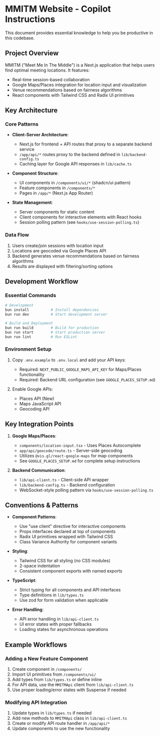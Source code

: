 # MMITM Website - Copilot Instructions

This document provides essential knowledge to help you be productive in this codebase.

## Project Overview

MMITM ("Meet Me In The Middle") is a Next.js application that helps users find optimal meeting locations. It features:

- Real-time session-based collaboration
- Google Maps/Places integration for location input and visualization
- Venue recommendations based on fairness algorithms
- React components with Tailwind CSS and Radix UI primitives

## Key Architecture

### Core Patterns

- **Client-Server Architecture**:

  - Next.js for frontend + API routes that proxy to a separate backend service
  - `/app/api/*` routes proxy to the backend defined in `lib/backend-config.ts`
  - Caching layer for Google API responses in `lib/cache.ts`

- **Component Structure**:

  - UI components in `/components/ui/*` (shadcn/ui pattern)
  - Feature components in `/components/*`
  - Pages in `/app/*` (Next.js App Router)

- **State Management**:
  - Server components for static content
  - Client components for interactive elements with React hooks
  - Session polling pattern (see `hooks/use-session-polling.ts`)

### Data Flow

1. Users create/join sessions with location input
2. Locations are geocoded via Google Places API
3. Backend generates venue recommendations based on fairness algorithms
4. Results are displayed with filtering/sorting options

## Development Workflow

### Essential Commands

```bash
# Development
bun install          # Install dependencies
bun run dev          # Start development server

# Build and Deployment
bun run build        # Build for production
bun run start        # Start production server
bun run lint         # Run ESLint
```

### Environment Setup

1. Copy `.env.example` to `.env.local` and add your API keys:

   - Required: `NEXT_PUBLIC_GOOGLE_MAPS_API_KEY` for Maps/Places functionality
   - Required: Backend URL configuration (see `GOOGLE_PLACES_SETUP.md`)

2. Enable Google APIs:
   - Places API (New)
   - Maps JavaScript API
   - Geocoding API

## Key Integration Points

1. **Google Maps/Places**:

   - `components/location-input.tsx` - Uses Places Autocomplete
   - `app/api/geocode/route.ts` - Server-side geocoding
   - Utilizes `@vis.gl/react-google-maps` for map components
   - See `GOOGLE_PLACES_SETUP.md` for complete setup instructions

2. **Backend Communication**:
   - `lib/api-client.ts` - Client-side API wrapper
   - `lib/backend-config.ts` - Backend configuration
   - WebSocket-style polling pattern via `hooks/use-session-polling.ts`

## Conventions & Patterns

- **Component Patterns**:

  - Use "use client" directive for interactive components
  - Props interfaces declared at top of components
  - Radix UI primitives wrapped with Tailwind CSS
  - Class Variance Authority for component variants

- **Styling**:

  - Tailwind CSS for all styling (no CSS modules)
  - 2-space indentation
  - Consistent component exports with named exports

- **TypeScript**:

  - Strict typing for all components and API interfaces
  - Type definitions in `lib/types.ts`
  - Use zod for form validation when applicable

- **Error Handling**:
  - API error handling in `lib/api-client.ts`
  - UI error states with proper fallbacks
  - Loading states for asynchronous operations

## Example Workflows

### Adding a New Feature Component

1. Create component in `/components/`
2. Import UI primitives from `/components/ui/`
3. Add types from `lib/types.ts` or define inline
4. For API data, use the `MMITMApi` client from `lib/api-client.ts`
5. Use proper loading/error states with Suspense if needed

### Modifying API Integration

1. Update types in `lib/types.ts` if needed
2. Add new methods to `MMITMApi` class in `lib/api-client.ts`
3. Create or modify API route handler in `/app/api/*`
4. Update components to use the new functionality
